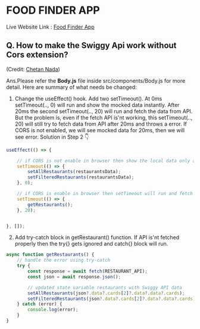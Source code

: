 # FOOD FINDER APP

Live Website Link : [Food Finder App](https://website-clone-2.netlify.app/)

## Q. How to make the Swiggy Api work without Cors extension?
(Credit: [Chetan Nada](https://github.com/chetannada)) 

Ans.Please refer the **Body.js** file inside src/components/Body.js for more detail. Here are summary of what needs be changed:

1. Change the useEffect() hook. Add two setTimeout(). 
At 0ms setTimeout(.., 0) will run and show the mocked data instantly.
After 20ms the second setTimeout(.., 20) will run and fetch the data from API. But the problem is, even if the fetch API is'nt working, this setTimeout(.., 20) will still try to fetch data from API after 20ms and throws a error.
If CORS is not enabled, we will see mocked data for 20ms, then we will see error. Solution in Step 2 👇

```jsx
useEffect(() => {

    // if CORS is not enable in browser then show the local data only and show the CORS error in console
    setTimeout(() => {
        setAllRestaurants(restaurantsData);
        setFilteredRestaurants(restaurantsData);
    }, 0);

    // if CORS is enable in browser then setTimeout will run and fetch the json data from API and render the UI
    setTimeout(() => {
        getRestaurants();
    }, 20);


}, []);
```

2. Add try-catch block in getRestaurant() function. If API is'nt fetched properly then the try{} gets ignored and catch{} block will run.
```js
async function getRestaurants() {
    // handle the error using try-catch
    try {
        const response = await fetch(RESTAURANT_API);
        const json = await response.json();

        // updated state variable restaurants with Swiggy API data
        setAllRestaurants(json?.data?.cards[2]?.data?.data?.cards);
        setFilteredRestaurants(json?.data?.cards[2]?.data?.data?.cards);
    } catch (error) {
        console.log(error);
    }
}
```
